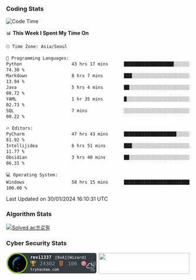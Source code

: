 ### Coding Stats

<!--START_SECTION:waka-->
![Code Time](http://img.shields.io/badge/Code%20Time-111%20hrs%204%20mins-blue)

📊 **This Week I Spent My Time On** 

```text
🕑︎ Time Zone: Asia/Seoul

💬 Programming Languages: 
Python                   43 hrs 17 mins      ███████████████████░░░░░░   74.30 % 
Markdown                 8 hrs 7 mins        ███░░░░░░░░░░░░░░░░░░░░░░   13.94 % 
Java                     5 hrs 4 mins        ██░░░░░░░░░░░░░░░░░░░░░░░   08.72 % 
YAML                     1 hr 35 mins        █░░░░░░░░░░░░░░░░░░░░░░░░   02.73 % 
SQL                      7 mins              ░░░░░░░░░░░░░░░░░░░░░░░░░   00.22 % 

🔥 Editors: 
PyCharm                  47 hrs 43 mins      ████████████████████░░░░░   81.92 % 
Intellijidea             6 hrs 51 mins       ███░░░░░░░░░░░░░░░░░░░░░░   11.77 % 
Obsidian                 3 hrs 40 mins       ██░░░░░░░░░░░░░░░░░░░░░░░   06.31 % 

💻 Operating System: 
Windows                  58 hrs 15 mins      █████████████████████████   100.00 % 
```


 Last Updated on 30/01/2024 16:10:31 UTC
<!--END_SECTION:waka-->

### Algorithm Stats

[![Solved.ac프로필](http://mazassumnida.wtf/api/v2/generate_badge?boj=revi1337)](https://solved.ac/revi1337)

### Cyber Security Stats

[![revi1337's tryhackme stats](https://raw.githubusercontent.com/Revi1337/Revi1337/main/assets/thm_propic.png)][tryhackme]
[<img src="https://www.hackthebox.com/badge/image/1002993" width="248.01" height="57">][hackthebox]


[website]: https://revi1337.com
[tryhackme]: https://tryhackme.com/p/revi1337
[hackthebox]: https://app.hackthebox.com/profile/1002993

